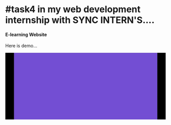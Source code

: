 

# #task4 in my web development internship with SYNC INTERN'S....

#### E-learning Website
Here is demo... 


![demo](demo.gif)
